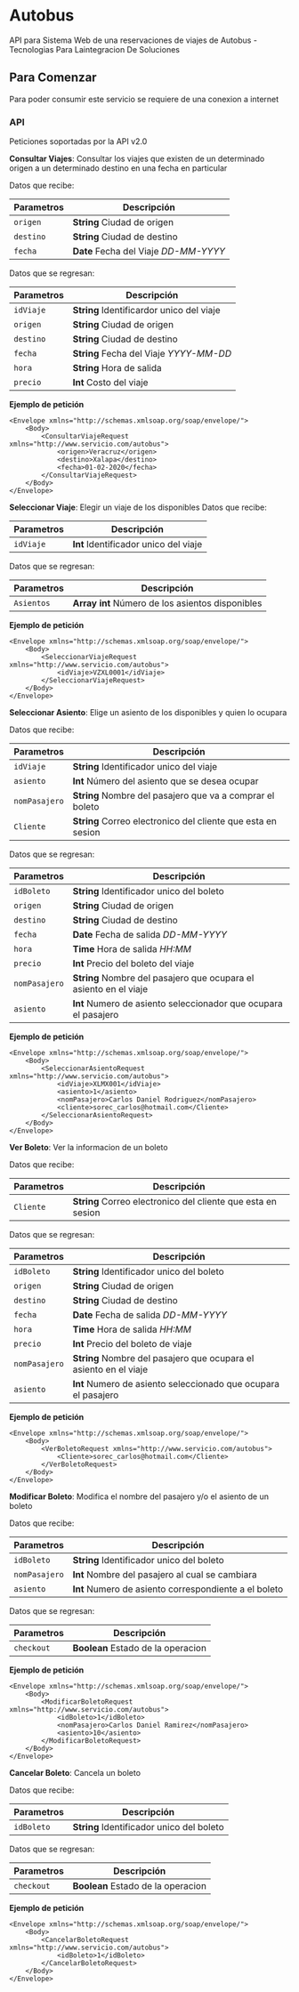 # Autobus

API para Sistema Web de una reservaciones de viajes de Autobus - Tecnologias Para Laintegracion De Soluciones 

## Para Comenzar

Para poder consumir este servicio se requiere de una conexion a internet


### API

Peticiones soportadas por la API v2.0


**Consultar Viajes**: Consultar los viajes que existen de un determinado origen a un determinado destino en una fecha en particular 

Datos que recibe: 

| Parametros | Descripción |
| --- | --- |
| `origen` | **String** Ciudad de origen|
| `destino` | **String** Ciudad de destino|
| `fecha` | **Date** Fecha del Viaje *DD-MM-YYYY* |

Datos que se regresan:

| Parametros | Descripción |
| --- | --- |
| `idViaje` | **String** Identificardor unico del viaje|
| `origen` | **String** Ciudad de origen|
| `destino` | **String** Ciudad de destino|
| `fecha` | **String** Fecha del Viaje *YYYY-MM-DD* |
| `hora` | **String** Hora de salida|
| `precio` | **Int** Costo del viaje|

**Ejemplo de petición**

```
<Envelope xmlns="http://schemas.xmlsoap.org/soap/envelope/">
    <Body>
        <ConsultarViajeRequest xmlns="http://www.servicio.com/autobus">
            <origen>Veracruz</origen>
            <destino>Xalapa</destino>
            <fecha>01-02-2020</fecha>
        </ConsultarViajeRequest>
    </Body>
</Envelope>

```

**Seleccionar Viaje**: Elegir un viaje de los disponibles
Datos que recibe: 

| Parametros | Descripción |
| --- | --- |
| `idViaje` | **Int** Identificador unico del viaje |

Datos que se regresan:

| Parametros | Descripción |
| --- | --- |
| `Asientos` | **Array** **int** Número de los asientos disponibles|

**Ejemplo de petición**

```
<Envelope xmlns="http://schemas.xmlsoap.org/soap/envelope/">
    <Body>
        <SeleccionarViajeRequest xmlns="http://www.servicio.com/autobus">
            <idViaje>VZXL0001</idViaje>
        </SeleccionarViajeRequest>
    </Body>
</Envelope>

```

**Seleccionar Asiento**: Elige un asiento de los disponibles y quien lo ocupara

Datos que recibe: 

| Parametros | Descripción |
| --- | --- |
| `idViaje` | **String** Identificador unico del viaje |
| `asiento` | **Int** Número del asiento que se desea ocupar|
| `nomPasajero` | **String** Nombre del pasajero que va a comprar el boleto|
| `Cliente` | **String** Correo electronico del cliente que esta en sesion |


Datos que se regresan:

| Parametros | Descripción |
| --- | --- |
| `idBoleto` | **String** Identificador unico del boleto|
| `origen` | **String** Ciudad de origen|
| `destino` | **String** Ciudad de destino|
| `fecha` | **Date** Fecha de salida *DD-MM-YYYY* |
| `hora` | **Time** Hora de salida *HH:MM* |
| `precio` | **Int** Precio del boleto del viaje |
| `nomPasajero` | **String** Nombre del pasajero que ocupara el asiento en el viaje |
| `asiento` |  **Int** Numero de asiento seleccionador que ocupara el pasajero |

**Ejemplo de petición**

```
<Envelope xmlns="http://schemas.xmlsoap.org/soap/envelope/">
    <Body>
        <SeleccionarAsientoRequest xmlns="http://www.servicio.com/autobus">
            <idViaje>XLMX001</idViaje>
            <asiento>1</asiento>
            <nomPasajero>Carlos Daniel Rodriguez</nomPasajero>
            <cliente>sorec_carlos@hotmail.com</Cliente>
        </SeleccionarAsientoRequest>
    </Body>
</Envelope>

```

**Ver Boleto**: Ver la informacion de un boleto

Datos que recibe: 

| Parametros | Descripción |
| --- | --- |
| `Cliente` | **String** Correo electronico del cliente que esta en sesion |

Datos que se regresan:

| Parametros | Descripción |
| --- | --- |
| `idBoleto` | **String** Identificador unico del boleto|
| `origen` | **String** Ciudad de origen|
| `destino` | **String** Ciudad de destino|
| `fecha` | **Date** Fecha de salida *DD-MM-YYYY* |
| `hora` | **Time** Hora de salida *HH:MM* |
| `precio` | **Int** Precio del boleto de viaje |
| `nomPasajero` | **String** Nombre del pasajero que ocupara el asiento en el viaje |
| `asiento` |  **Int** Numero de asiento seleccionado que ocupara el pasajero |

**Ejemplo de petición**

```
<Envelope xmlns="http://schemas.xmlsoap.org/soap/envelope/">
    <Body>
        <VerBoletoRequest xmlns="http://www.servicio.com/autobus">
            <Cliente>sorec_carlos@hotmail.com</Cliente>
        </VerBoletoRequest>
    </Body>
</Envelope>
```

**Modificar Boleto**: Modifica el nombre del pasajero y/o el asiento de un boleto

Datos que recibe: 

| Parametros | Descripción |
| --- | --- |
| `idBoleto` | **String** Identificador unico del boleto |
| `nomPasajero` | **Int** Nombre del pasajero al cual se cambiara |
| `asiento` | **Int** Numero de asiento correspondiente a el boleto |

Datos que se regresan:

| Parametros | Descripción |
| --- | --- |
| `checkout` | **Boolean** Estado de la operacion


**Ejemplo de petición**

```
<Envelope xmlns="http://schemas.xmlsoap.org/soap/envelope/">
    <Body>
        <ModificarBoletoRequest xmlns="http://www.servicio.com/autobus">
            <idBoleto>1</idBoleto>
            <nomPasajero>Carlos Daniel Ramirez</nomPasajero>
            <asiento>10</asiento>
        </ModificarBoletoRequest>
    </Body>
</Envelope>
```

**Cancelar Boleto**: Cancela un boleto

Datos que recibe: 

| Parametros | Descripción |
| --- | --- |
| `idBoleto` | **String** Identificador unico del boleto |

Datos que se regresan:

| Parametros | Descripción |
| --- | --- |
| `checkout` | **Boolean** Estado de la operacion


**Ejemplo de petición**

```
<Envelope xmlns="http://schemas.xmlsoap.org/soap/envelope/">
    <Body>
        <CancelarBoletoRequest xmlns="http://www.servicio.com/autobus">
            <idBoleto>1</idBoleto>
        </CancelarBoletoRequest>
    </Body>
</Envelope>
```
